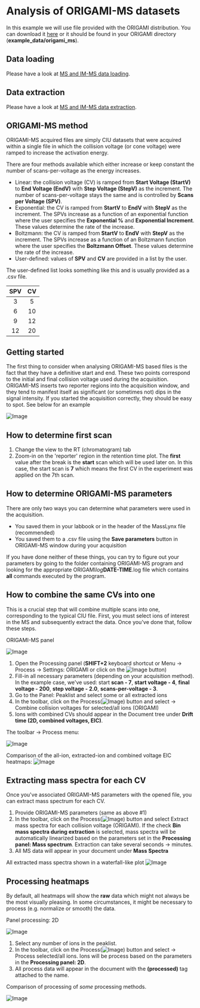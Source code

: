 # Analysis of ORIGAMI-MS datasets

In this example we will use file provided with the ORIGAMI distribution. You can download it [here](../example-files/ORIGAMI_ConA_z20.raw.zip) or it should be found in your ORIGAMI directory (**example_data/origami_ms**).

## Data loading

Please have a look at [MS and IM-MS data loading](ms-and-imms-files.md#data-loading).

## Data extraction

Please have a look at [MS and IM-MS data extraction](ms-and-imms-files.md#data-extraction).

## ORIGAMI-MS method

ORIGAMI-MS acquired files are simply CIU datasets that were acquired within a single file in which the collision voltage (or cone voltage) were ramped to increase the activation energy.

There are four methods available which either increase or keep constant the number of scans-per-voltage as the energy increases.

- Linear: the collision voltage (CV) is ramped from **Start Voltage (StartV)** to **End Voltage (EndV)** with **Step Voltage (StepV)** as the increment. The number of scans-per-voltage stays the same and is controlled by **Scans per Voltage (SPV)**.
- Exponential: the CV is ramped from **StartV** to **EndV** with **StepV** as the increment. The SPVs increase as a function of an exponential function where the user specifies the **Exponential %** and **Exponential Increment**. These values determine the rate of the increase.
- Boltzmann: the CV is ramped from **StartV** to **EndV** with **StepV** as the increment. The SPVs increase as a function of an Boltzmann function where the user specifies the **Boltzmann Offset**. These values determine the rate of the increase.
- User-defined: values of **SPV** and **CV** are provided in a list by the user.

The user-defined list looks something like this and is usually provided as a .csv file.

| SPV | CV  |
| :-: | :-: |
|  3  |  5  |
|  6  | 10  |
|  9  | 12  |
| 12  | 20  |

## Getting started

The first thing to consider when analysing ORIGAMI-MS based files is the fact that they have a definitive start and end. These two points correspond to the initial and final collision voltage used during the acquisition. ORIGAMI-MS inserts two reporter regions into the acquisition window, and they tend to manifest itself as significant (or sometimes not) dips in the signal intensity. If you started the acquisition correctly, they should be easy to spot. See below for an example

![Image](img/plot_origami_chromatogram.png)

## How to determine first scan

1. Change the view to the RT (chromatogram) tab
2. Zoom-in on the 'reporter' region in the retention time plot. The **first** value after the break is the **start** scan which will be used later on. In this case, the start scan is **7** which means the first CV in the experiment was applied on the 7th scan.

## How to determine ORIGAMI-MS parameters

There are only two ways you can determine what parameters were used in the acquisition.

- You saved them in your labbook or in the header of the MassLynx file (recommended)
- You saved them to a .csv file using the **Save parameters** button in ORIGAMI-MS window during your acquisition

If you have done neither of these things, you can try to figure out your parameters by going to the folder containing ORIGAMI-MS program and looking for the appropriate ORIGAMI*log***DATE-TIME**.log file which contains **all** commands executed by the program.

## How to combine the same CVs into one

This is a crucial step that will combine multiple scans into one, corresponding to the typical CIU file. First, you must select ions of interest in the MS and subsequently extract the data. Once you've done that, follow these steps.

ORIGAMI-MS panel

![Image](img/panel_process_origami.png)

1. Open the Processing panel (**SHIFT+2** keyboard shortcut or Menu -> Process -> Settings: ORIGAMI or click on the ![Image](img/process-origami-icon.png) button)
2. Fill-in all necessary parameters (depending on your acquisition method). In the example case, we've used: start **scan - 7**, **start voltage - 4**, **final voltage - 200**, **step voltage - 2.0**, **scans-per-voltage - 3**.
3. Go to the Panel: Peaklist and select some or all extracted ions
4. In the toolbar, click on the Process(![Image](img/process-icon.png)) button and select -> Combine collision voltages for selected/all ions (ORIGAMI)
5. Ions with combined CVs should appear in the Document tree under **Drift time (2D, combined voltages, EIC)**.

The toolbar -> Process menu:

![Image](img/panel-ion-list-process-menu.png)

Comparison of the all-ion, extracted-ion and combined voltage EIC heatmaps:
![Image](img/heatmap-raw-combined-cv.png)

## Extracting mass spectra for each CV

Once you've associated ORIGAMI-MS parameters with the opened file, you can extract mass spectrum for each CV.

1. Provide ORIGAMI-MS parameters (same as above #1)
2. In the toolbar, click on the Process(![Image](img/process-icon.png)) button and select Extract mass spectra for each collision voltage (ORIGAMI). If the check **Bin mass spectra during extraction** is selected, mass spectra will be automatically linearized based on the parameters set in the **Processing panel: Mass spectrum**. Extraction can take several seconds -> minutes.
3. All MS data will appear in your document under **Mass Spectra**

All extracted mass spectra shown in a waterfall-like plot
![Image](img/plot-waterfall-ms.png)

## Processing heatmaps

By default, all heatmaps will show the **raw** data which might not always be the most visually pleasing. In some circumstances, it might be necessary to process (e.g. normalize or smooth) the data.

Panel processing: 2D

![Image](img/panel_process_2D.png)

1. Select any number of ions in the peaklist.
2. In the toolbar, click on the Process(![Image](img/process-icon.png)) button and select -> Process selected/all ions. Ions will be process based on the parameters in the **Processing panel: 2D**.
3. All process data will appear in the document with the **(processed)** tag attached to the name.

Comparison of processing of _some_ processing methods.

![Image](img/heatmap-processing.png)
